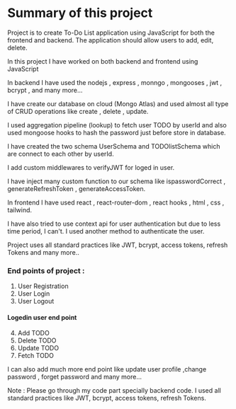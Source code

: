 # Summary of this project

Project is to create  To-Do List application using JavaScript for both the frontend and backend. The application should allow users to add, edit, delete.

In this project I have worked  on both backend and frontend using JavaScript

In backend I have used the nodejs , express , monngo  , mongooses , jwt , bcrypt , and many more...

I have create our database on cloud (Mongo Atlas) and used almost all type of CRUD operations like create , delete , update. 


I used aggregation pipeline (lookup) to fetch user TODO by  userId  and also used mongoose hooks to hash the password just before store in database.

I have created the two schema UserSchema and TODOlistSchema which are connect to each other by userId.

I add custom middlewares to verifyJWT for loged in user.

I have inject many custom function to our schema like ispasswordCorrect , generateRefreshToken , generateAccessToken.


In frontend I have used react , react-router-dom , react hooks , html , css , tailwind.

I have also tried to use context api for user authentication
but due to less time period, I can't. I used another method to authenticate the user.


Project uses all standard practices like JWT, bcrypt, access tokens, refresh Tokens and many more..

###  End points of project : 
1. User Registration
2. User Login
3. User Logout
#### Logedin user end point
4. Add TODO 
5. Delete TODO
6. Update TODO
7. Fetch TODO


I can also add much more end point like update user profile ,change password , forget password and many more...


Note : Please go through my code part specially backend code.
I used all standard practices like JWT, bcrypt, access tokens, refresh Tokens.

